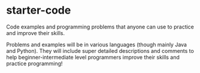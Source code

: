 # starter-code

Code examples and programming problems that anyone can use to practice and improve their skills.

Problems and examples will be in various languages (though mainly Java and Python). They will include super detailed descriptions and comments to help beginner-intermediate level programmers improve their skills and practice programming!